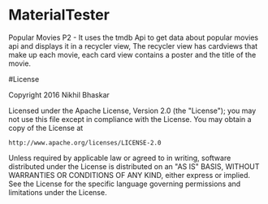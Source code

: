 # MaterialTester

Popular Movies P2 - It uses the tmdb Api to get data about popular movies api and displays it in a recycler view, 
The recycler view has cardviews that make up each movie, each card view contains a poster and the title of the movie.


#License

Copyright 2016 Nikhil Bhaskar

Licensed under the Apache License, Version 2.0 (the "License");
you may not use this file except in compliance with the License.
You may obtain a copy of the License at

    http://www.apache.org/licenses/LICENSE-2.0

Unless required by applicable law or agreed to in writing, software
distributed under the License is distributed on an "AS IS" BASIS,
WITHOUT WARRANTIES OR CONDITIONS OF ANY KIND, either express or implied.
See the License for the specific language governing permissions and
limitations under the License.

